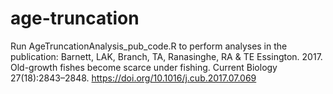 # age-truncation

Run AgeTruncationAnalysis_pub_code.R to perform analyses in the publication:
Barnett, LAK, Branch, TA, Ranasinghe, RA & TE Essington. 2017. Old-growth fishes become scarce under fishing. Current Biology 27(18):2843–2848. https://doi.org/10.1016/j.cub.2017.07.069
